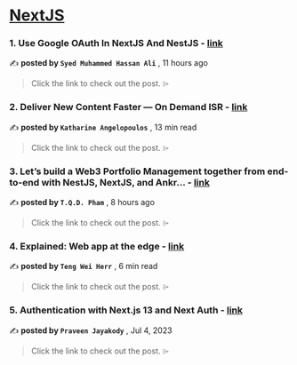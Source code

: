 
<h1><a href=https://medium.com/tag/nextjs/recommended target="_blank" rel="noopener noreferrer">NextJS</a></h1>
<h3>1. Use Google OAuth In NextJS And NestJS - <a href=https://medium.com/stackademic/use-google-oauth-in-nextjs-and-nestjs-e70d98b0f898?source=tag_recommended_feed---------0-84----------nextjs----------7399514b_d31c_4b5a_9e02_fdd21b4ad904------- target="_blank" rel="noopener noreferrer">link</a></h3>

✍️ **posted by `Syed Muhammed Hassan Ali`** <date> , 11 hours ago</date>

<blockquote>Click the link to check out the post. ⌲</blockquote>

<h3>2. Deliver New Content Faster — On Demand ISR - <a href=https://medium.com/stackademic/on-demand-incremental-static-regeneration-3aac500641d8?source=tag_recommended_feed---------1-107----------nextjs----------7399514b_d31c_4b5a_9e02_fdd21b4ad904------- target="_blank" rel="noopener noreferrer">link</a></h3>

✍️ **posted by `Katharine Angelopoulos`** <date> , 13 min read</date>

<blockquote>Click the link to check out the post. ⌲</blockquote>

<h3>3. Let’s build a Web3 Portfolio Management together from end-to-end with NestJS, NextJS, and Ankr… - <a href=https://medium.com/@pqducthinhbka/lets-build-a-web3-portfolio-management-together-from-end-to-end-with-nestjs-nextjs-and-ankr-6233bd972fe7?source=tag_recommended_feed---------2-84----------nextjs----------7399514b_d31c_4b5a_9e02_fdd21b4ad904------- target="_blank" rel="noopener noreferrer">link</a></h3>

✍️ **posted by `T.Q.D. Pham`** <date> , 8 hours ago</date>

<blockquote>Click the link to check out the post. ⌲</blockquote>

<h3>4. Explained: Web app at the edge - <a href=https://medium.com/gitconnected/explained-web-app-at-the-edge-fb391985a0a5?source=tag_recommended_feed---------3-107----------nextjs----------7399514b_d31c_4b5a_9e02_fdd21b4ad904------- target="_blank" rel="noopener noreferrer">link</a></h3>

✍️ **posted by `Teng Wei Herr`** <date> , 6 min read</date>

<blockquote>Click the link to check out the post. ⌲</blockquote>

<h3>5. Authentication with Next.js 13 and Next Auth - <a href=https://medium.com/ascentic-technology/authentication-with-next-js-13-and-next-auth-9c69d55d6bfd?source=tag_recommended_feed---------4-85----------nextjs----------7399514b_d31c_4b5a_9e02_fdd21b4ad904------- target="_blank" rel="noopener noreferrer">link</a></h3>

✍️ **posted by `Praveen Jayakody`** <date> , Jul 4, 2023</date>

<blockquote>Click the link to check out the post. ⌲</blockquote>

